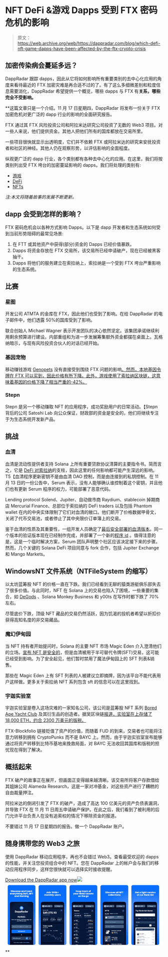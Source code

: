 # NFT DeFi &游戏 Dapps 受到 FTX 密码危机的影响

> 原文：<https://web.archive.org/web/https://dappradar.com/blog/which-defi-nft-game-dapps-have-been-affected-by-the-ftx-crypto-crisis>

## 加密传染病会蔓延多远？

DappRadar 跟踪 dapps，因此从它将如何影响所有重要类别的去中心化应用的角度来看待最近的 FTX 加密灾难是再合适不过的了。有了这么多细微差别和粒度信息需要消化，DappRadar 希望提供一个概览，哪些 dapps 与 FTX 有****关系，哪些完全不受影响。****

 **这篇文章只是一个介绍。11 月 17 日星期四，DappRadar 将发布一份关于 FTX 加密危机对更广泛的 dapp 行业的影响的全面研究报告。

FTX 通过其 FTX 风险投资公司和阿拉米达研究公司投资了无数的 Web3 项目。对一些人来说，他们提供资金。其他人把他们所有的国库都放在交易所里。

一些项目很快就显示出透明度，它们并不依赖 FTX 或阿拉米达的研究来安抚投资者和社区的神经。其他人仍在观察形势，以评估影响的全面程度。

纵观更广泛的 dapp 行业，各个类别都有各种去中心化的应用。在这里，我们将按类别列出受 FTX 垮台的加密蔓延影响的 dapps。我们将处理的类别有:

*   [游戏](https://web.archive.org/web/20221204141754/https://dappradar.com/blog/which-defi-nft-game-dapps-have-been-affected-by-the-ftx-crypto-crisis/#games)
*   [DeFi](https://web.archive.org/web/20221204141754/https://dappradar.com/blog/which-defi-nft-game-dapps-have-been-affected-by-the-ftx-crypto-crisis/#defi)
*   [NFTs](https://web.archive.org/web/20221204141754/https://dappradar.com/blog/which-defi-nft-game-dapps-have-been-affected-by-the-ftx-crypto-crisis/#nfts)

*注:本文将随着故事的发展不断更新。*

## dapp 会受到怎样的影响？

FTX 密码危机会以各种方式影响 Dapps。以下是 dapp 开发者和生态系统如何受到当前形势阻碍的最常见场景:

1.  在 FTT 或其他资产中获得(部分)资金的 Dapps 已经价值暴跌。
2.  Dapps 将资金存放在 FTX 交易所，该交易所已经申请破产，现在已经被黑客抽干。
3.  Dapps 将他们的服务建立在索拉纳上，索拉纳是一个受到 FTX 垮台严重影响的生态系统。

## 比赛

### 星图

开发公司 ATMTA 的金库在 FTX，因此他们也受到了影响。在给 DappRadar 的电子邮件中，他们透露 50%的国库受到了影响。

联合创始人 Michael Wagner 表示开发团队的决心依然坚定。该集团承诺继续利用剩余预算进行建设。内部重组和为进一步发展筹集额外资金都摆在桌面上。瓦格纳暗示，与现有风险投资合伙人的对话已经开始。

### 基因宠物

移动赚钱游戏 [Genopets](https://web.archive.org/web/20221204141754/https://dappradar.com/binance-smart-chain/games/genopets) 没有直接受到围绕 FTX 问题的影响[。然而，本地基因令牌在 FTX 可以买到，因此价格有所下降。此外，游戏使用了索拉纳区块链，这意味着基因的价格下降了相当严重的-42%。](https://web.archive.org/web/20221204141754/https://twitter.com/genopets/status/1591324295443406848)

### Stepn

Stepn 是另一个移动赚取 NFT 的应用程序，成功奖励用户的日常活动。【Stepn 背后的公司 Satoshi Lab 向公众保证，财政部的资金是安全的，他们将继续专注于为生态系统开发新产品。

## 挑战

### 血清

血清是流动性提供者支持 Solana 上所有重要贷款协议清算的主要指令书。简而言之，它是 [DeFi 对索拉纳](https://web.archive.org/web/20221204141754/https://dappradar.com/defi/protocol/solana)的支柱，因此这里的任何影响都可能产生深远的影响。
T5【血清程序更新密钥不是由血清 DAO 控制，而是由连接到的私钥控制。在 11 月 13 日的一份公告中，Serum 表示，没有人能够确认谁控制着这个密钥，并且他们也有更新 Serum 程序的权力，可能部署了恶意代码。

Lending protocol Solend、Jupiter、自动做市商 Raydium、stablecoin 掉期商店 Mercurial Finance、总部位于索拉纳的 DeFi traders 以及包括 Phantom wallet 在内的中央实体限制了它们对血清的敞口。他们断开了价格数据甲骨文，关闭了代币交易池，或者停止了其中央限价订单簿上的交易。

鉴于血清的性质及其重要性，一组开发人员确定了[最后安全部署的血清版本](https://web.archive.org/web/20221204141754/https://github.com/project-serum/serum-dex/commit/737c4ba141417a051556dc49ea3d31ea0f4b7327)。同一个版本的验证版本现在已经制作完成，并部署了一个新的[程序 id](https://web.archive.org/web/20221204141754/https://t.co/0Pb47sMxw7) 。值得注意的是，这是一个临时解决方案，Serum 团队声明整个社区应该决定接下来的步骤。然而，几个关键的 Solana DeFi 项目同意与 fork 合作，包括 Jupiter Exchange 和 Mango Markets。

## WindowsNT 文件系统（NTFileSystem 的缩写）

以太坊蓝筹股 NFT 的价格一直在下跌。我们已经看到无聊的猿类游艇俱乐部失去了很多价值。与此同时，NFT 在 Solana 上的交易也陷入了困境，一些重要的集合，如 [DeGods](https://web.archive.org/web/20221204141754/https://dappradar.com/solana/collectibles/degods) 、Solana Monkey Business 和 y00ts 在写作时都下跌了 70%左右。

尽管底价下跌，顶级 NFT 藏品的交易仍然活跃，因为饥渴的投机者希望以折扣价获得高知名度的非交易藏品。

### 魔幻伊甸园

当 NFT 持有者开始提问时，Solana 的主要 NFT 市场 Magic Eden 介入澄清他们的立场。[宣布 NFT 是安全的](https://web.archive.org/web/20221204141754/https://twitter.com/MagicEden/status/1591595514751221761)，但是血清被用于半可替代令牌(SFT)交易，这可能已经受到影响。为了安全起见，他们暂时禁用了魔法伊甸园上的 SFT 列表&销售。

那些在 Magic Eden 上有 SFT 列表的人被建议立即摘牌，因为该平台不能代表用户这样做。更多关于索拉纳 NFT 系列包含 sft 的信息可以在这里找到。

### 宇迦实验室

宇迦实验室是卷入这场灾难的一家知名公司，该公司是蓝筹股 NFT 系列 [Bored Ape Yacht Club](https://web.archive.org/web/20221204141754/https://dappradar.com/ethereum/collectibles/bored-ape-yacht-club) 及其衍生品的创造者。据吴区块链[报道，实验室在上存储了 18,000 ETH，约合 2300 万美元的版税。](https://web.archive.org/web/20221204141754/https://twitter.com/WuBlockchain/status/1591620417395257344?s=20&t=dw3LSlxc_XTw-a3yHIROvQ)

FTX-Blockfolio 链接贬值了资产的价值，而随着 FUD 的到来，交易者也可能将注意力转移到拥有 CryptoPunks 而不是 BAYC 上。然而，由于宇迦实验室宣布能够通过将资产转移到比特币基地来挽救局面，对 BAYC 无法收回其国库和版税的担忧现在得到了解决。

## 概括起来

FTX 破产的故事正在展开，但画面正变得越来越清晰。该交易所将客户存款借给其姐妹公司 Alameda Research，这是一家对冲基金，对这些资产进行了糟糕的自由裁量押注。

阿拉米达的倒闭引发了 FTX 的破产，造成了高达 100 亿美元的资产负债表漏洞，并导致 FTX 在 11 月 11 日周五申请破产保护。在此之后，我们看到了被利用的后门允许平台负责人在没有追索权的情况下移除资金的报道。

不要错过 11 月 17 日星期四的报告。做一个 DappRadar 账户。

## 随身携带您的 Web3 之旅

使用 DappRadar 移动应用程序，再也不会错过 Web3。查看最受欢迎的 dapps 的性能，并关注您投资组合中的 NFT。您在 DappRadar 上的帐户会与我们的移动应用程序同步，这样您很快就可以选择实时接收提醒。

[Download the DappRadar app now](https://web.archive.org/web/20221204141754/https://dappradar.app.link/blog)[](https://web.archive.org/web/20221204141754/https://play.google.com/store/apps/details?id=com.portfolio.dappradar)[![](img/a3634373d68930c5d4e8a7fce618f91f.png)<picture>![](img/90c9bc7198c349051b26a395893efdbe.png)</picture>](https://web.archive.org/web/20221204141754/https://play.google.com/store/apps/details?id=com.portfolio.dappradar)**